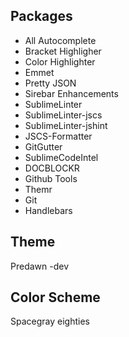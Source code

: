 ## Packages

- All Autocomplete
- Bracket Highligher
- Color Highlighter
- Emmet
- Pretty JSON
- Sirebar Enhancements
- SublimeLinter
- SublimeLinter-jscs
- SublimeLinter-jshint
- JSCS-Formatter
- GitGutter
- Sublime​Code​Intel
- DOCBLOCKR
- Github Tools
- Themr
- Git
- Handlebars

## Theme

Predawn -dev

## Color Scheme

Spacegray eighties

